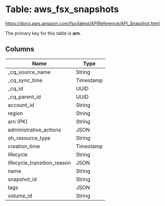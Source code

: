 # Table: aws_fsx_snapshots

https://docs.aws.amazon.com/fsx/latest/APIReference/API_Snapshot.html

The primary key for this table is **arn**.



## Columns
| Name          | Type          |
| ------------- | ------------- |
|_cq_source_name|String|
|_cq_sync_time|Timestamp|
|_cq_id|UUID|
|_cq_parent_id|UUID|
|account_id|String|
|region|String|
|arn (PK)|String|
|administrative_actions|JSON|
|oh_resource_type|String|
|creation_time|Timestamp|
|lifecycle|String|
|lifecycle_transition_reason|JSON|
|name|String|
|snapshot_id|String|
|tags|JSON|
|volume_id|String|